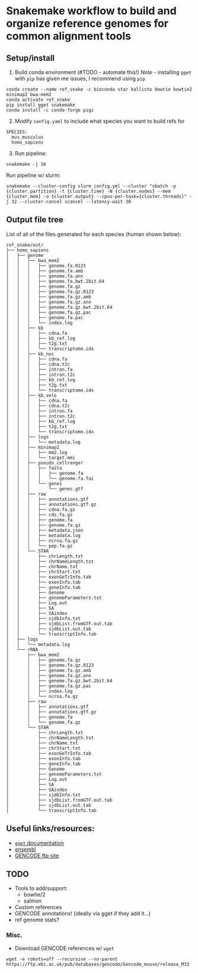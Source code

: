 # Snakemake workflow to build and organize reference genomes for common alignment tools


## Setup/install
1) Build conda environment (#TODO - automate this!)
   *Note* - installing `gget` with `pip` has given me issues, I recommend using `pip`
```
conda create --name ref_snake -c bioconda star kallisto bowtie bowtie2 minimap2 bwa-mem2
conda activate ref_snake
pip install gget snakemake
conda install -c conda-forge pigz
```

2) Modify `config.yaml` to include what species you want to build refs for
```
SPECIES:
  mus_musculus
  homo_sapiens
```

3) Run pipeline:
```
snakemake -j 16
```

Run pipeline w/ slurm:
```
snakemake --cluster-config slurm_config.yml --cluster "sbatch -p {cluster.partition} -t {cluster.time} -N {cluster.nodes} --mem {cluster.mem} -o {cluster.output} --cpus-per-task={cluster.threads}" -j 32 --cluster-cancel scancel --latency-wait 30
```

## Output file tree
List of all of the files generated for each species (human shown below):
```
ref_snake/out/
├── homo_sapiens
│   ├── genome
│   │   ├── bwa_mem2
│   │   │   ├── genome.fa.0123
│   │   │   ├── genome.fa.amb
│   │   │   ├── genome.fa.ann
│   │   │   ├── genome.fa.bwt.2bit.64
│   │   │   ├── genome.fa.gz
│   │   │   ├── genome.fa.gz.0123
│   │   │   ├── genome.fa.gz.amb
│   │   │   ├── genome.fa.gz.ann
│   │   │   ├── genome.fa.gz.bwt.2bit.64
│   │   │   ├── genome.fa.gz.pac
│   │   │   ├── genome.fa.pac
│   │   │   └── index.log
│   │   ├── kb
│   │   │   ├── cdna.fa
│   │   │   ├── kb_ref.log
│   │   │   ├── t2g.txt
│   │   │   └── transcriptome.idx
│   │   ├── kb_nuc
│   │   │   ├── cdna.fa
│   │   │   ├── cdna.t2c
│   │   │   ├── intron.fa
│   │   │   ├── intron.t2c
│   │   │   ├── kb_ref.log
│   │   │   ├── t2g.txt
│   │   │   └── transcriptome.idx
│   │   ├── kb_velo
│   │   │   ├── cdna.fa
│   │   │   ├── cdna.t2c
│   │   │   ├── intron.fa
│   │   │   ├── intron.t2c
│   │   │   ├── kb_ref.log
│   │   │   ├── t2g.txt
│   │   │   └── transcriptome.idx
│   │   ├── logs
│   │   │   └── metadata.log
│   │   ├── minimap2
│   │   │   ├── mm2.log
│   │   │   └── target.mmi
│   │   ├── pseudo_cellranger
│   │   │   ├── fasta
│   │   │   │   ├── genome.fa
│   │   │   │   └── genome.fa.fai
│   │   │   └── genes
│   │   │       └── genes.gtf
│   │   ├── raw
│   │   │   ├── annotations.gtf
│   │   │   ├── annotations.gtf.gz
│   │   │   ├── cdna.fa.gz
│   │   │   ├── cds.fa.gz
│   │   │   ├── genome.fa
│   │   │   ├── genome.fa.gz
│   │   │   ├── metadata.json
│   │   │   ├── metadata.log
│   │   │   ├── ncrna.fa.gz
│   │   │   └── pep.fa.gz
│   │   └── STAR
│   │       ├── chrLength.txt
│   │       ├── chrNameLength.txt
│   │       ├── chrName.txt
│   │       ├── chrStart.txt
│   │       ├── exonGeTrInfo.tab
│   │       ├── exonInfo.tab
│   │       ├── geneInfo.tab
│   │       ├── Genome
│   │       ├── genomeParameters.txt
│   │       ├── Log.out
│   │       ├── SA
│   │       ├── SAindex
│   │       ├── sjdbInfo.txt
│   │       ├── sjdbList.fromGTF.out.tab
│   │       ├── sjdbList.out.tab
│   │       └── transcriptInfo.tab
│   ├── logs
│   │   └── metadata.log
│   └── rRNA
│       ├── bwa_mem2
│       │   ├── genome.fa.gz
│       │   ├── genome.fa.gz.0123
│       │   ├── genome.fa.gz.amb
│       │   ├── genome.fa.gz.ann
│       │   ├── genome.fa.gz.bwt.2bit.64
│       │   ├── genome.fa.gz.pac
│       │   ├── index.log
│       │   └── ncrna.fa.gz
│       ├── raw
│       │   ├── annotations.gtf
│       │   ├── annotations.gtf.gz
│       │   ├── genome.fa
│       │   └── genome.fa.gz
│       └── STAR
│           ├── chrLength.txt
│           ├── chrNameLength.txt
│           ├── chrName.txt
│           ├── chrStart.txt
│           ├── exonGeTrInfo.tab
│           ├── exonInfo.tab
│           ├── geneInfo.tab
│           ├── Genome
│           ├── genomeParameters.txt
│           ├── Log.out
│           ├── SA
│           ├── SAindex
│           ├── sjdbInfo.txt
│           ├── sjdbList.fromGTF.out.tab
│           ├── sjdbList.out.tab
│           └── transcriptInfo.tab
```

## Useful links/resources:
- [`gget` documentation](https://github.com/pachterlab/gget)
- [ensembl]()
- [GENCODE ftp site]()


## TODO
- Tools to add/support:
  - bowtie/2
  - salmon
- Custom references
- GENCODE annotations! (ideally via gget if they add it...)
- ref genome stats?
  
### Misc.
- Download GENCODE references w/ `wget`
```
wget -e robots=off --recursive --no-parent  https://ftp.ebi.ac.uk/pub/databases/gencode/Gencode_mouse/release_M33
```